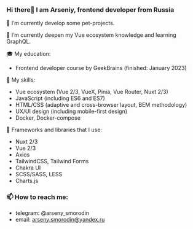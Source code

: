 ### Hi there👋 I am Arseniy, frontend developer from Russia 


🔭 I’m currently develop some pet-projects.  

🌱 I’m currently deepen my Vue ecosystem knowledge and learning GraphQL. 

🎓 My education:
- Frontend developer course by GeekBrains (finished: January 2023)

💪 My skills:
- Vue ecosystem (Vue 2/3, VueX, Pinia, Vue Router, Nuxt 2/3)
- JavaScript (including ES6 and ES7)
- HTML/CSS (adaptive and cross-browser layout, BEM methodology)
- UX/UI design (including mobile-first design)
- Docker, Docker-compose

🧩 Frameworks and libraries that I use:
- Nuxt 2/3
- Vue 2/3
- Axios
- TailwindCSS, Tailwind Forms
- Chakra UI
- SCSS/SASS, LESS
- Charts.js

### 📫 How to reach me: 
- telegram: @arseny_smorodin
- email: arseny.smorodin@yandex.ru
